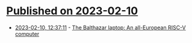 # [Published on 2023-02-10](index.md)

* [2023-02-10, 12:37:11](https://news.ycombinator.com/item?id=34738861) - [The Balthazar laptop: An all-European RISC-V computer](https://www.theregister.com/2023/02/09/balthazar_free_hardware_laptop/)
